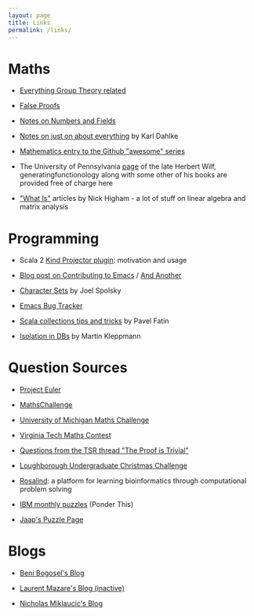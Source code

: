 ```yaml
---
layout: page
title: Links
permalink: /links/
---
```


# Maths

* <a href="https://groupprops.subwiki.org/wiki/Main_Page">Everything Group Theory related</a>

* <a href="https://www.math.toronto.edu/mathnet/falseProofs/">False Proofs</a>

* <a href="https://crypto.stanford.edu/pbc/notes/numberfield/">Notes on Numbers and Fields</a>

* <a href="http://book.mathreference.com/">Notes on just on about everything</a> by Karl Dahlke

* <a href="https://github.com/rossant/awesome-math">Mathematics entry to the Github "awesome" series</a>

* The University of Pennsylvania <a href="https://www2.math.upenn.edu/~wilf/">page</a> of the late Herbert Wilf, generatingfunctionology along with some other of his books are provided free of charge here

* <a href="https://nhigham.com/index-of-what-is-articles/">"What Is"</a> articles by Nick Higham - a lot of stuff on linear algebra and matrix analysis

# Programming

* Scala 2 <a href="https://underscore.io/blog/posts/2016/12/05/type-lambdas.html">Kind Projector plugin</a>: motivation and usage

* <a href="https://www.fosskers.ca/en/blog/contributing-to-emacs">Blog post on Contributing to Emacs</a> / <a href="https://archive.casouri.cat/note/2020/contributing-to-emacs/#org2f80ace">And Another</a>

* <a href="https://www.joelonsoftware.com/2003/10/08/the-absolute-minimum-every-software-developer-absolutely-positively-must-know-about-unicode-and-character-sets-no-excuses/">Character Sets</a> by Joel Spolsky

* <a href="https://debbugs.gnu.org/cgi/pkgreport.cgi?bug-rev=on;package=emacs">Emacs Bug Tracker</a> 

* <a href="https://pavelfatin.com/scala-collections-tips-and-tricks/">Scala collections tips and tricks</a> by Pavel Fatin

* <a href="https://martin.kleppmann.com/2014/11/25/hermitage-testing-the-i-in-acid.html">Isolation in DBs</a> by Martin Kleppmann

# Question Sources

* <a href="https://projecteuler.net/">Project Euler</a>

* <a href="https://mathschallenge.net/archive">MathsChallenge</a>

* <a href="https://lsa.umich.edu/math/undergraduates/extracurricular-activities/competitions/undergraduate-mathematics-competition.html">University of Michigan Maths Challenge</a>

* <a href="https://intranet.math.vt.edu/people/plinnell/Vtregional/">Virginia Tech Maths Contest</a>

* <a href="https://github.com/LaurenceWarne/the-proof-is-trivial-parse/blob/master/lots-of-questions.pdf">Questions from the TSR thread "The Proof is Trivial"</a>

* <a href="https://www.lboro.ac.uk/departments/maths/undergraduate/ug-christmas-challenge/">Loughborough Undergraduate Christmas Challenge</a>

* <a href="http://rosalind.info/about/">Rosalind</a>: a platform for learning bioinformatics through computational problem solving

* <a href="http://www.research.ibm.com/haifa/ponderthis/index.shtml">IBM monthly puzzles</a> (Ponder This)

* <a href="https://www.jaapsch.net/puzzles/">Jaap's Puzzle Page</a> 

# Blogs

* <a href="https://mathproblems123.wordpress.com/">Beni Bogoşel's Blog</a>

* <a href="http://laurentmazare.github.io/index.html">Laurent Mazare's Blog (inactive)</a>

* <a href="https://nicholas-miklaucic.github.io/">Nicholas Miklaucic's Blog</a>
